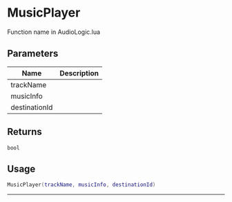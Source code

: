 # MusicPlayer

Function name in AudioLogic.lua

## Parameters

| Name          | Description |
| ------------- | ----------- |
| trackName     |             |
| musicInfo     |             |
| destinationId |             |

## Returns

`bool`

## Usage

```lua
MusicPlayer(trackName, musicInfo, destinationId)
```

---
